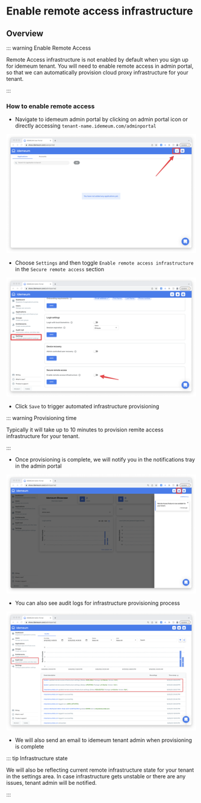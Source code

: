 # Enable remote access infrastructure

## Overview

::: warning Enable Remote Access

Remote Access infrastructure is not enabled by default when you sign up for idemeum tenant. You will need to enable remote access in admin portal, so that we can automatically provision cloud proxy infrastructure for your tenant. 

:::

### How to enable remote access

* Navigate to idemeum admin portal by clicking on admin portal icon or directly accessing `tenant-name.idemeum.com/adminportal`

![Admin portal](../remote-access/images/admin-portal.png)

* Choose `Settings` and then toggle `Enable remote access infrastructure` in the `Secure remote access` section

![Enable remote access](../remote-access/images/enable-remote-access.png)

* Click `Save` to trigger automated infrastructure provisioning

::: warning Provisioning time

Typically it will take up to 10 minutes to provision remite access infrastructure for your tenant.

:::

* Once provisioning is complete, we will notify you in the notifications tray in the admin portal

![Notification](../remote-access/images/notification-remote-infrastructure.png)

* You can also see audit logs for infrastructure provisioning process

![Notification](../remote-access/images/audit-logs.png)

* We will also send an email to idemeum tenant admin when provisioning is complete

::: tip Infrastructure state

We will also be reflecting current remote infrastructure state for your tenant in the settings area. In case infrastructure gets unstable or there are any issues, tenant admin will be notified.

:::